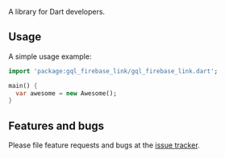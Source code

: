 A library for Dart developers.

## Usage

A simple usage example:

```dart
import 'package:gql_firebase_link/gql_firebase_link.dart';

main() {
  var awesome = new Awesome();
}
```

## Features and bugs

Please file feature requests and bugs at the [issue tracker][tracker].

[tracker]: http://example.com/issues/replaceme
